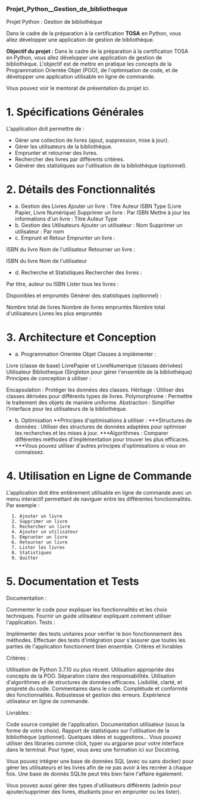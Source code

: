 ### Projet_Python__Gestion_de_bibliotheque
Projet Python : Gestion de bibliothèque


Dans le cadre de la préparation à la certification **TOSA** en Python, vous allez développer une application de gestion de bibliothèque.


**Objectif du projet :**
Dans le cadre de la préparation à la certification TOSA en Python, vous allez développer une application de gestion de bibliothèque.
L'objectif est de mettre en pratique les concepts de la Programmation Orientée Objet (POO), de l'optimisation de code, et de développer une application utilisable en ligne de commande.

Vous pouvez voir le mentorat de présentation du projet ici.

# 1. Spécifications Générales
L'application doit permettre de :

- Gérer une collection de livres (ajout, suppression, mise à jour).
- Gérer les utilisateurs de la bibliothèque.
- Emprunter et retourner des livres.
- Rechercher des livres par différents critères.
- Générer des statistiques sur l'utilisation de la bibliothèque (optionnel).

# 2. Détails des Fonctionnalités
* a. Gestion des Livres
Ajouter un livre :
Titre
Auteur
ISBN
Type (Livre Papier, Livre Numérique)
Supprimer un livre :
Par ISBN
Mettre à jour les informations d'un livre :
Titre
Auteur
Type
* b. Gestion des Utilisateurs
Ajouter un utilisateur :
Nom
Supprimer un utilisateur :
Par nom
* c. Emprunt et Retour
Emprunter un livre :

ISBN du livre
Nom de l'utilisateur
Retourner un livre :

ISBN du livre
Nom de l'utilisateur
* d. Recherche et Statistiques
Rechercher des livres :

Par titre, auteur ou ISBN
Lister tous les livres :

Disponibles et empruntés
Générer des statistiques (optionnel) :

Nombre total de livres
Nombre de livres empruntés
Nombre total d'utilisateurs
Livres les plus empruntés

# 3. Architecture et Conception
* a. Programmation Orientée Objet
Classes à implémenter :

Livre (classe de base)
LivrePapier et LivreNumerique (classes dérivées)
Utilisateur
Bibliotheque (Singleton pour gérer l'ensemble de la bibliothèque)
Principes de conception à utiliser :

Encapsulation : Protéger les données des classes.
Héritage : Utiliser des classes dérivées pour différents types de livres.
Polymorphisme : Permettre le traitement des objets de manière uniforme.
Abstraction : Simplifier l'interface pour les utilisateurs de la bibliothèque.
* b. Optimisation
    **Principes d'optimisations à utiliser :
      ***Structures de données : Utiliser des structures de données adaptées pour optimiser les recherches et les mises à jour.
      ***Algorithmes : Comparer différentes méthodes d'implémentation pour trouver les plus efficaces.
      ***Vous pouvez utiliser d'autres principes d'optimisations si vous en connaissez.

# 4. Utilisation en Ligne de Commande
L'application doit être entièrement utilisable en ligne de commande avec un menu interactif permettant de naviguer entre les différentes fonctionnalités.
Par exemple :
```shell
  1. Ajouter un livre
  2. Supprimer un livre
  3. Rechercher un livre
  4. Ajouter un utilisateur
  5. Emprunter un livre
  6. Retourner un livre
  7. Lister les livres
  8. Statistiques
  9. Quitter
 ```
# 5. Documentation et Tests
Documentation :

Commenter le code pour expliquer les fonctionnalités et les choix techniques.
Fournir un guide utilisateur expliquant comment utiliser l'application.
Tests :

Implémenter des tests unitaires pour vérifier le bon fonctionnement des méthodes.
Effectuer des tests d'intégration pour s'assurer que toutes les parties de l'application fonctionnent bien ensemble.
Critères et livrables

Critères :

Utilisation de Python 3.7.10 ou plus récent.
Utilisation appropriée des concepts de la POO.
Séparation claire des responsabilités.
Utilisation d'algorithmes et de structures de données efficaces.
Lisibilité, clarté, et propreté du code.
Commentaires dans le code.
Complétude et conformité des fonctionnalités.
Robustesse et gestion des erreurs.
Expérience utilisateur en ligne de commande.

Livrables :

Code source complet de l'application.
Documentation utilisateur (sous la forme de votre choix).
Rapport de statistiques sur l'utilisation de la bibliothèque (optionnel).
Quelques idées et suggestions...
Vous pouvez utiliser des libraries comme click, typer ou argparse pour votre interface dans le terminal.
Pour typer, vous avez une formation ici sur Docstring.

Vous pouvez intégrer une base de données SQL (avec ou sans docker) pour gérer les utilisateurs et les livres afin de ne pas avoir à les recréer à chaque fois. Une base de donnés SQLite peut très bien faire l'affaire également.

Vous pouvez aussi gérer des types d'utilisateurs différents (admin pour ajouter/supprimer des livres, étudiants pour en emprunter ou les lister).
